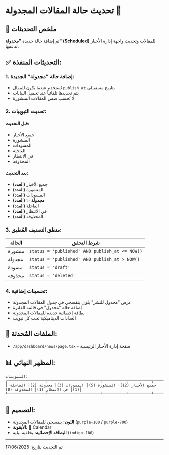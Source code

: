 # تحديث حالة المقالات المجدولة 📅

## 🎯 ملخص التحديثات

تم إضافة حالة جديدة **"مجدولة" (Scheduled)** للمقالات وتحديث واجهة إدارة الأخبار لدعمها.

## ✅ التحديثات المنفذة:

### 1. **إضافة حالة "مجدولة" الجديدة:**
- تُستخدم عندما يكون للمقال `publish_at` بتاريخ مستقبلي
- يتم تحديدها تلقائياً عند تحميل البيانات
- لا تُحسب ضمن المقالات المنشورة

### 2. **تحديث التبويبات:**

#### قبل التحديث:
- جميع الأخبار
- المنشورة
- المسودات
- العاجلة
- في الانتظار
- المحذوفة

#### بعد التحديث:
- جميع الأخبار **(العدد)**
- المنشورة **(العدد)**
- المسودات **(العدد)**
- **مجدولة** ✨ **(العدد)**
- العاجلة **(العدد)**
- في الانتظار **(العدد)**
- المحذوفة **(العدد)**

### 3. **منطق التصنيف المُطبق:**

| الحالة | شرط التحقق |
|--------|------------|
| منشورة | `status = 'published' AND publish_at <= NOW()` |
| مجدولة | `status = 'published' AND publish_at > NOW()` |
| مسودة | `status = 'draft'` |
| محذوفة | `status = 'deleted'` |

### 4. **تحسينات إضافية:**
- عرض "مجدول للنشر" بلون بنفسجي في جدول المقالات المجدولة
- إضافة حالة "مجدول" في قائمة الفلترة
- بطاقة إحصائية جديدة للمقالات المجدولة
- العدادات الديناميكية تحت كل تبويب

## 🔧 الملفات المُحدثة:
- `/app/dashboard/news/page.tsx` - صفحة إدارة الأخبار الرئيسية

## 📊 المظهر النهائي:

```
التبويبات:
┌─────────────────┬────────────┬──────────┬───────────┬──────────┬─────────────┬───────────┐
│ جميع الأخبار (12)│ المنشورة (5)│ المسودات (3)│ مجدولة (2)│ العاجلة (1)│ في الانتظار (1)│ المحذوفة (0)│
└─────────────────┴────────────┴──────────┴───────────┴──────────┴─────────────┴───────────┘
```

## 🎨 التصميم:
- **اللون:** بنفسجي للمقالات المجدولة (`purple-100` / `purple-700`)
- **الأيقونة:** 📅 Calendar
- **البطاقة الإحصائية:** بخلفية نيلية (`indigo-100`)

---

تم التحديث بتاريخ: 17/06/2025 
